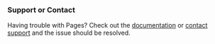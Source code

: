 

### Support or Contact

Having trouble with Pages? Check out the [documentation](https://docs.github.com/categories/github-pages-basics/) or [contact support](https://support.github.com/contact) and the issue should be resolved.
